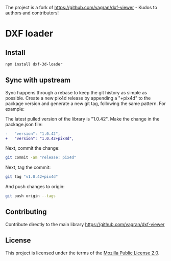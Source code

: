 The project is a fork of https://github.com/vagran/dxf-viewer - Kudos to authors and contributors!

# DXF loader 

## Install

```bash
npm install dxf-3d-loader
```

## Sync with upstream

Sync happens through a rebase to keep the git history as simple as possible. Create a new pix4d release by appending a "+pix4d" to the package version and generate a new git tag, following the same pattern. For example:

The latest pulled version of the library is "1.0.42".
Make the change in the package.json file:

```diff
-   "version": "1.0.42",
+   "version": "1.0.42+pix4d",
```

Next, commit the change:

```bash
git commit -am "release: pix4d"
```

Next, tag the commit:

```bash
git tag "v1.0.42+pix4d"
```
And push changes to origin:

```bash
git push origin --tags
```

## Contributing

Contribute directly to the main library https://github.com/vagran/dxf-viewer 

## License

This project is licensed under the terms of the
[Mozilla Public License 2.0](https://choosealicense.com/licenses/mpl-2.0/).